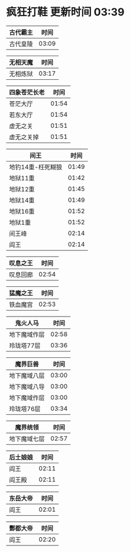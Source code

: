 # 疯狂打鞋 更新时间 03:39

| 古代霸主   | 时间    |
|--------|-------|
| 古代皇陵 | 03:09 |

| 无相天魔   | 时间    |
|--------|-------|
| 无相炼狱 | 03:17 |

| 四象苍茫长老   | 时间    |
|--------|-------|
| 苍茫大厅 | 01:54 |
| 若东大厅 | 01:54 |
| 虚无之关 | 01:51 |
| 虚无之关掉 | 01:51 |

| 间王   | 时间    |
|--------|-------|
| 地钓14重-枉死糊狼 | 01:49 |
| 地狱11重 | 01:42 |
| 地狱12重 | 01:45 |
| 地狱14重 | 01:49 |
| 地狱16重 | 01:52 |
| 地狱1重 | 01:52 |
| 间王峰 | 02:14 |
| 阎王 | 02:14 |

| 叹息之王   | 时间    |
|--------|-------|
| 叹息回廊 | 02:54 |

| 猛魔之王   | 时间    |
|--------|-------|
| 铁血魔宫 | 02:53 |

| 鬼火人马   | 时间    |
|--------|-------|
| 地下魔域作层 | 02:58 |
| 玲珑塔77层 | 03:36 |

| 魔界巨兽   | 时间    |
|--------|-------|
| 地下魔域八层 | 03:00 |
| 地下魔域八导 | 03:00 |
| 地下魔域作层 | 03:00 |
| 玲珑塔76层 | 03:34 |

| 魔界统领   | 时间    |
|--------|-------|
| 地下魔域七层 | 02:57 |

| 后土娘娘   | 时间    |
|--------|-------|
| 阎王 | 02:11 |
| 阎王殿 | 02:11 |

| 东岳大帝   | 时间    |
|--------|-------|
| 阎王 | 02:01 |

| 酆都大帝   | 时间    |
|--------|-------|
| 阎王 | 02:20 |
